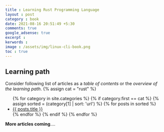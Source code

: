 ```yaml
---
title : Learning Rust Programming Language
layout : post
category : book
date: 2021-08-16 20:51:49 +5:30
comments: true
google_adsense: true
excerpt : 
kerwords : 
image : /assets/img/linux-cli-book.png
toc : true
---
```

<!-- ## Introduction

{% include image.html url="linux-cli-book.png" description="Learning Linux Command Line" %}
-->

## Learning path
Consider following list of articles as a *table of contents* or the *overview of the learning path*.
{% assign cat = "rust" %}
<ul class="list-none">
{% for category in site.categories %}
{% if category.first == cat %}
{% assign sorted = (category[1] | sort: 'url') %}
{% for posts in sorted %}
<li><a class="post-link" href="{{ posts.url }}">{{ posts.title }}</a></li>
{% endfor %}
{% endif %}
{% endfor %}
</ul>


**More articles coming**....

